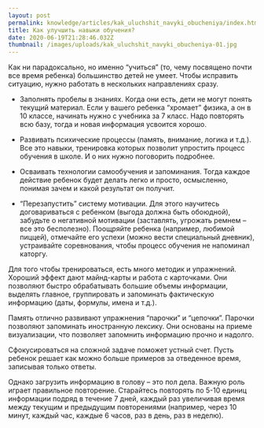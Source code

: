 ```yaml
---
layout: post
permalink: knowledge/articles/kak_uluchshit_navyki_obucheniya/index.html
title: Как улучшить навыки обучения?
date: 2020-06-19T21:28:46.032Z
thumbnail: /images/uploads/kak_uluchshit_navyki_obucheniya-01.jpg
---
```

Как ни парадоксально, но именно “учиться” (то, чему посвящено почти все время ребенка) большинство детей не умеет. Чтобы исправить ситуацию, нужно работать в нескольких направлениях сразу. 

- Заполнять пробелы в знаниях. Когда они есть, дети не могут понять текущий материал. Если у вашего ребенка “хромает” физика, а он в 10 классе, начинать нужно с учебника за 7 класс. Надо повторять всю базу, тогда и новая информация усвоится хорошо.

- Развивать психические процессы (память, внимание, логика и т.д.). Все это навыки, тренировка которых позволит упростить процесс обучения в школе. И о них нужно поговорить подробнее.

- Осваивать технологии самообучения и запоминания. Тогда каждое действие ребенок будет делать легко и просто, осмысленно, понимая зачем и какой результат он получит.

- “Перезапустить” систему мотивации. Для этого научитесь договариваться с ребенком (выгода должна быть обоюдной), забудьте о негативной мотивации (заставлять, угрожать ремнем – все это бесполезно). Поощряйте ребенка (например, любимой пиццей), отмечайте его успехи (можно вести специальный дневник), устраивайте соревнования, чтобы процесс обучения не напоминал каторгу. 

Для того чтобы тренироваться, есть много методик и упражнений. Хороший эффект дают майнд-карты и работа с карточками. Они позволяют быстро обрабатывать большие объемы информации, выделять главное, группировать и запоминать фактическую информацию (даты, формулы, имена и т.д.). 

Память отлично развивают упражнения “парочки” и “цепочки”. Парочки позволяют запоминать иностранную лексику. Они основаны на приеме визуализации, что позволяет запомнить информацию прочно и надолго. 

Сфокусироваться на сложной задаче поможет устный счет. Пусть ребенок решает как можно больше примеров за отведенное время, записывая только ответы. 

Однако загрузить информацию в голову – это пол дела. Важную роль играет правильное повторение. Старайтесь повторять по 5-10 единиц информации подряд в течение 7 дней, каждый раз увеличивая время между текущим и предыдущим повторениями (например, через 10 минут, каждый час, каждые 6 часов, раз в день, раз в неделю).
